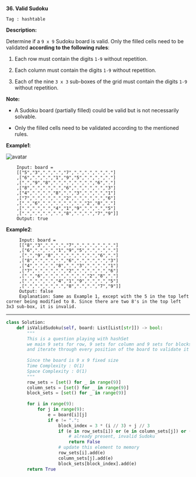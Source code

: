 **36. Valid Sudoku**

```Tag : hashtable```

**Description:**

Determine if a ```9 x 9``` Sudoku board is valid. Only the filled cells need to be validated **according to the following rules**:

1. Each row must contain the digits ```1-9``` without repetition.

2. Each column must contain the digits ```1-9``` without repetition.

3. Each of the nine ```3 x 3``` sub-boxes of the grid must contain the digits ```1-9``` without repetition.

**Note:**

+ A Sudoku board (partially filled) could be valid but is not necessarily solvable.

+ Only the filled cells need to be validated according to the mentioned rules.


**Example1**:

![avatar](Fig/36-E1.png)

        Input: board = 
        [["5","3",".",".","7",".",".",".","."]
        ,["6",".",".","1","9","5",".",".","."]
        ,[".","9","8",".",".",".",".","6","."]
        ,["8",".",".",".","6",".",".",".","3"]
        ,["4",".",".","8",".","3",".",".","1"]
        ,["7",".",".",".","2",".",".",".","6"]
        ,[".","6",".",".",".",".","2","8","."]
        ,[".",".",".","4","1","9",".",".","5"]
        ,[".",".",".",".","8",".",".","7","9"]]
        Output: true
 
**Example2**:
 
         Input: board = 
         [["8","3",".",".","7",".",".",".","."]
         ,["6",".",".","1","9","5",".",".","."]
         ,[".","9","8",".",".",".",".","6","."]
         ,["8",".",".",".","6",".",".",".","3"]
         ,["4",".",".","8",".","3",".",".","1"]
         ,["7",".",".",".","2",".",".",".","6"]
         ,[".","6",".",".",".",".","2","8","."]
         ,[".",".",".","4","1","9",".",".","5"]
         ,[".",".",".",".","8",".",".","7","9"]]
         Output: false
         Explanation: Same as Example 1, except with the 5 in the top left corner being modified to 8. Since there are two 8's in the top left 3x3 sub-box, it is invalid.

-----------

```python
class Solution:
    def isValidSudoku(self, board: List[List[str]]) -> bool:
        """
        This is a question playing with hashSet
        we main 9 sets for row, 9 sets for column and 9 sets for blocks
        and iterate through every position of the board to validate it
        
        Since the board is 9 x 9 fixed size
        Time Complexity : O(1)
        Space Complexity : O(1)
        """
        row_sets = [set() for _ in range(9)]
        column_sets = [set() for _ in range(9)]
        block_sets = [set() for _ in range(9)]
        
        for i in range(9):
            for j in range(9):
                e = board[i][j]
                if e != ".":
                    block_index = 3 * (i // 3) + j // 3
                    if (e in row_sets[i]) or (e in column_sets[j]) or (e in block_sets[block_index]):
                        # already present, invalid Sudoku
                        return False
                    # update this element to memory
                    row_sets[i].add(e)
                    column_sets[j].add(e)
                    block_sets[block_index].add(e)
        return True
                        
```
